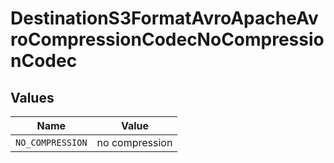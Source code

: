 # DestinationS3FormatAvroApacheAvroCompressionCodecNoCompressionCodec


## Values

| Name             | Value            |
| ---------------- | ---------------- |
| `NO_COMPRESSION` | no compression   |